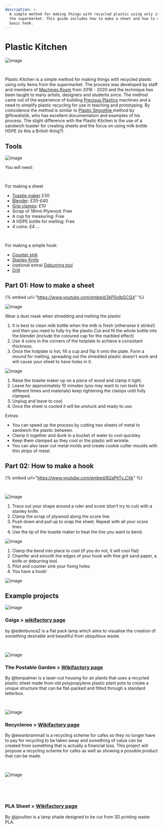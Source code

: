 ```yaml
---
description: >-
  A simple method for making things with recycled plastic using only items from
  the supermarket. This guide includes how to make a sheet and how to make a
  basic hook.
---
```


# Plastic Kitchen

![image](https://wikifactory.com/files/RmlsZTo0NzIxMjk=)

​

Plastic Kitchen is a simple method for making things with recycled plastic using only items from the supermarket. The process was developed by staff and members of [Machines Room](https://www.instagram.com/machinesroom/?hl=en) from 2016 - 2020 and the technique has been taught to many artists, designers and students since. The method came out of the experience of building [Precious Plastics](https://preciousplastic.com) machines and a need to simplify plastic recycling for use in teaching and prototyping. By coincidence the method is similar to [Plastic Smoothie ](https://plasticsmoothie.com) method by @flowalistik, who has excellent documentation and examples of his process. The slight difference with the Plastic Kitchen is the use of a sandwich toaster for creating sheets and the focus on using milk bottle HDPE (is this a British thing?).

## Tools

![image](https://wikifactory.com/files/RmlsZTo0NzIxMzQ=)

You will need:

​

For making a sheet

* [Toastie maker](https://bit.ly/32Oot0j) £30
* [Blender](https://bit.ly/2WeYwET): £20-£40
* [Grip clamps](https://www.zoro.co.uk/shop/hand-tools/quick-clamps/mini-quick-grip-clamps-12%22%2F300mm-pack-of-2/p/ZT1257123X?targetid=pla-954324910543\&loc\_physical\_ms=9045882\&dev=c\&gclid=CjwKCAiAkan9BRAqEiwAP9X6Uf7FgezZN7fUBtIf5h8vIVJ9V3y\_LM2QJ5JoqxSDChZ8kcEx9ih6FRoC9q8QAvD\_BwE): £10
* Scrap of 18mm Plywood: Free
* A cup for measuring: Free
* A HDPE bottle for melting: Free
* 4 coins: £4 ...

​

For making a simple hook:

* [Counter sink](https://www.screwfix.com/p/erbauer-countersink-12-7-x-70mm/86157?tc=FB4)
* [Stanley Knife](https://uk.rs-online.com/web/p/safety-knives/2035159?cm\_mmc=UK-PLA-DS3A-\_-google-\_-PLA\_UK\_EN\_Hand\_Tools\_Whoop-\_-Safety+Knives\_Whoop+%282%29-\_-2035159\&matchtype=\&aud-827186183886:pla-303702658507\&gclid=CjwKCAiAkan9BRAqEiwAP9X6Ue2mAitgQ11maPaVHTbk8\_ZJiyd4zXE1pnkJOn0uDNkqs4rOkfPBgBoC6ncQAvD\_BwE\&gclsrc=aw.ds)
* (optional extra) [Deburring tool](https://uk.rs-online.com/web/p/deburring-tools/1230915?cm\_mmc=UK-PLA-DS3A-\_-google-\_-PLA\_UK\_EN\_Hand\_Tools\_Whoop-\_-Deburring+Tools\_Whoop-\_-1230915\&matchtype=\&aud-827186183686:pla-339282884860\&gclid=CjwKCAiAkan9BRAqEiwAP9X6UXWKCbeBcEEfFevmM0CcF97TjQac4HXAhz3wYVOYDDv7riNUgBiO7RoCY4wQAvD\_BwE\&gclsrc=aw.ds)
* [Drill](https://www.diy.com/departments/dewalt-xr-10-8v-1-3ah-li-ion-cordless-drill-driver-impact-driver-dck211c2-bqgb/861854\_BQ.prd?storeId=1346)

## Part 01: How to make a sheet

{% embed url="https://www.youtube.com/embed/3kP5oIbGCQ4" %}



![image](https://wikifactory.com/files/RmlsZTo0NzIyMDU=)

​Wear a dust mask when shredding and melting the plastic

1. It is best to clean milk bottle when the milk is fresh (otherwise it stinks!) and then you need to fully try the plastic.Cut and fit the whole bottle into the blender (include the coloured cap for the marbled effect)
2. Use 4 coins in the corners of the hotplate to achieve a consistant thickness.
3. Once the hotplate is hot, fill a cup and flip it onto the plate. Form a mound for melting, spreading out the shredded plastic doesn't work and will cause your sheet to have holes in it.

![image](https://wikifactory.com/files/RmlsZTo0NzIyMTI=)

1. Raise the toastie maker up on a piece of wood and clamp it tight.
2. Leave for approximately 10 minutes (you may want to run tests for different times and materials) keep tightening the clamps until fully clamped.
3. Unplug and leave to cool.
4. Once the sheet is cooled it will be unstuck and ready to use.

Extras:

* You can speed up the process by cutting two sheets of metal to sandwich the plastic between.
* Clamp it together and dunk in a bucket of water to cool quickley&#x20;
* Keep them clamped as they cool or the plastic will wrinkle.
* You can also laser cut metal molds and create cookie cutter moulds with thin strips of metal.

## Part 02: How to make a hook

{% embed url="https://www.youtube.com/embed/82aPhTv_CXk" %}



​

![image](https://wikifactory.com/files/RmlsZTo0NzIyMTQ=)

1. Trace out your shape around a ruler and score (don't try to cut) with a stanley knife.
2. Clamp the scrap of plywood along the score line.
3. Push down and pull up to snap the sheet. Repeat with all your score lines
4. Use the lip of the toastie maker to heat the line you want to bend.

![image](https://wikifactory.com/files/RmlsZTo0NzIyMTg=)

1. Clamp the bend into place to cool (if you do not, it will cool flat)
2. Chamfer and smooth the edges of your hook with fine grit sand paper, a knife or deburring tool.
3. Pilot and counter sink your fixing holes
4. You have a hook!

![image](https://wikifactory.com/files/RmlsZTo0NzIyMjI=)

## Example projects

![image](https://wikifactory.com/files/RmlsZTo0NzIyMjQ=)

### Gaiga > [wikifactory page](https://wikifactory.com/+othertodaystudio/gaiga)

by @edenbunce2 is a flat pack lamp which aims to visualise the creation of something desirable and beautiful from ubiquitous waste.

​

![image](https://wikifactory.com/files/RmlsZTo0NzIyMjU=)

### The Postable Garden > [Wikifactory page](https://wikifactory.com/+othertodaystudio/the-postable-garden)

By @benpalmer is a laser-cut housing for air plants that uses a recycled plastic sheet made from old polypropylene plastic plant pots to create a unique structure that can be flat-packed and fitted through a standard letterbox.

​

![image](https://wikifactory.com/files/RmlsZTo0NzIyMjc=)

### Recycleroo > [Wikifactory page](https://wikifactory.com/+othertodaystudio/recycleroo)

By @ewanbrammall is a recycling scheme for cafes so they no longer have to pay for recycling to be taken away and something of value can be created from something that is actually a financial loss. This project will propose a recycling scheme for cafes as well as showing a possible product that can be made.

​

![image](https://wikifactory.com/files/RmlsZTo0NzIyMjg=)

​

​

### PLA Sheet > [Wikifactory page](https://wikifactory.com/+othertodaystudio/pla-sheet)

By @jpoulton is a lamp shade designed to be cut from 3D printing waste PLA.
